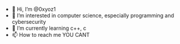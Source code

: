 - 👋 Hi, I’m @0xyoz1
- 👀 I’m interested in computer science, especially programming and cybersecurity
- 🌱 I’m currently learning c++, c
- 📫 How to reach me YOU CANT

<!---
0xyoz1/0xyoz1 is a ✨ special ✨ repository because its `README.md` (this file) appears on your GitHub profile.
You can click the Preview link to take a look at your changes.
--->
